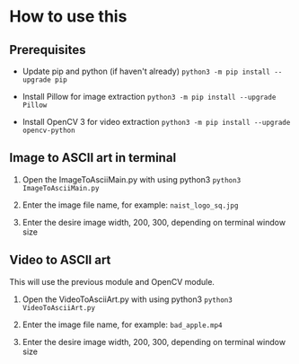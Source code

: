 # How to use this

## Prerequisites

- Update pip and python (if haven't already)
`python3 -m pip install --upgrade pip`

- Install Pillow for image extraction
`python3 -m pip install --upgrade Pillow`

- Install OpenCV 3 for video extraction
`python3 -m pip install --upgrade opencv-python`

## Image to ASCII art in terminal

1. Open the ImageToAsciiMain.py with using python3
`python3 ImageToAsciiMain.py`

2. Enter the image file name, for example:
`naist_logo_sq.jpg`

3. Enter the desire image width, 200, 300, depending on terminal window size


## Video to ASCII art

This will use the previous module and OpenCV module.

1. Open the VideoToAsciiArt.py with using python3
`python3 VideoToAsciiArt.py`

2. Enter the image file name, for example:
`bad_apple.mp4`

3. Enter the desire image width, 200, 300, depending on terminal window size